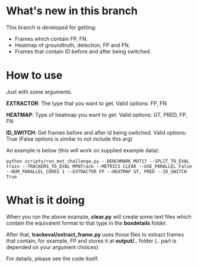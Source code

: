 # What's new in this branch  

This branch is developed for getting:  
- Frames which contain FP, FN.  
- Heatmap of groundtruth, detection, FP and FN.  
- Frames that contain ID before and after being switched.  
  
# How to use  
  
Just with some arguments.  
  
**EXTRACTOR**: The type that you want to get. Valid options: FP, FN  
  
**HEATMAP**: Type of heatmap you want to get. Valid options: GT, PRED, FP, FN  
  
**ID_SWITCH**: Get frames before and after id being switched. Valid options: True (False options is similar to not include this arg)  
  
An example is below (this will work on supplied example data):  
```  
python scripts/run_mot_challenge.py --BENCHMARK MOT17 --SPLIT_TO_EVAL train --TRACKERS_TO_EVAL MPNTrack --METRICS CLEAR --USE_PARALLEL False --NUM_PARALLEL_CORES 1 --EXTRACTOR FP --HEATMAP GT, PRED --ID_SWITCH True  
```  
  
# What is it doing  
  
When you run the above example, **clear.py** will create some text files which contain the equivalent format to that type in the **boxdetails** folder.  
  
After that, **trackeval/extract_frame.py** uses those files to extract frames that contain, for example, FP and stores it at **output/..** folder (*..* part is depended on your argument choices)  
  
For details, please see the code itself.
